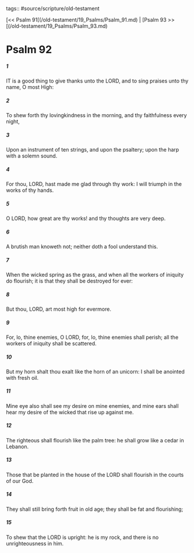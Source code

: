 tags:: #source/scripture/old-testament

[<< Psalm 91[(/old-testament/19_Psalms/Psalm_91.md) | [Psalm 93 >>[(/old-testament/19_Psalms/Psalm_93.md)

# Psalm 92

##### 1

IT is a good thing to give thanks unto the LORD, and to sing praises unto thy name, O most High:

##### 2

To shew forth thy lovingkindness in the morning, and thy faithfulness every night,

##### 3

Upon an instrument of ten strings, and upon the psaltery; upon the harp with a solemn sound.

##### 4

For thou, LORD, hast made me glad through thy work: I will triumph in the works of thy hands.

##### 5

O LORD, how great are thy works! and thy thoughts are very deep.

##### 6

A brutish man knoweth not; neither doth a fool understand this.

##### 7

When the wicked spring as the grass, and when all the workers of iniquity do flourish; it is that they shall be destroyed for ever:

##### 8

But thou, LORD, art most high for evermore.

##### 9

For, lo, thine enemies, O LORD, for, lo, thine enemies shall perish; all the workers of iniquity shall be scattered.

##### 10

But my horn shalt thou exalt like the horn of an unicorn: I shall be anointed with fresh oil.

##### 11

Mine eye also shall see my desire on mine enemies, and mine ears shall hear my desire of the wicked that rise up against me.

##### 12

The righteous shall flourish like the palm tree: he shall grow like a cedar in Lebanon.

##### 13

Those that be planted in the house of the LORD shall flourish in the courts of our God.

##### 14

They shall still bring forth fruit in old age; they shall be fat and flourishing;

##### 15

To shew that the LORD is upright: he is my rock, and there is no unrighteousness in him.
